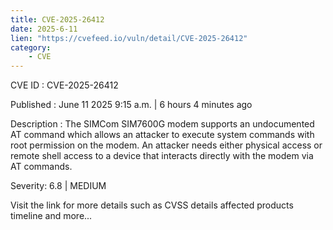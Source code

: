 ```yaml
---
title: CVE-2025-26412
date: 2025-6-11
lien: "https://cvefeed.io/vuln/detail/CVE-2025-26412"
category:
    - CVE
---
```


CVE ID : CVE-2025-26412

Published :  June 11
2025
9:15 a.m. | 6 hours
4 minutes ago

Description : The SIMCom SIM7600G modem supports an undocumented AT command
which allows an attacker to execute system commands with root permission on the modem. An attacker needs either physical access or remote shell access to a device that interacts directly with the modem via AT commands.

Severity: 6.8 | MEDIUM

Visit the link for more details
such as CVSS details
affected products
timeline
and more...
